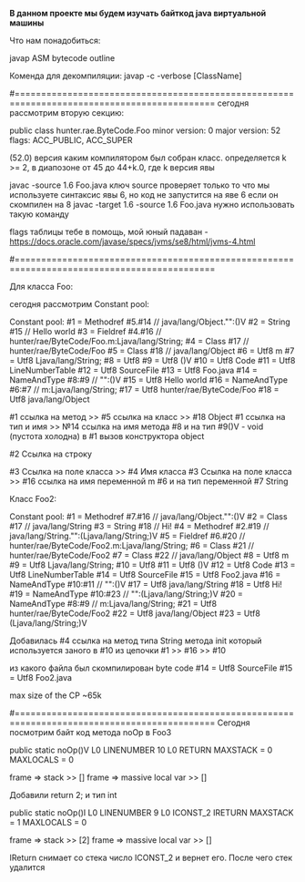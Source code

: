 **В данном проекте мы будем изучать байткод java виртуальной машины**

Что нам понадобиться:

javap
ASM bytecode outline

Коменда для декомпиляции:
javap -c -verbose [ClassName]


#============================================================================================
сегодня рассмотрим вторую секцию:

public class hunter.rae.ByteCode.Foo
  minor version: 0
  major version: 52
  flags: ACC_PUBLIC, ACC_SUPER

(52.0) версия каким компилятором был собран класс.
определяется k >= 2, в диапозоне от 45 до 44+k.0, где k версия явы

javac -source 1.6 Foo.java
ключ source проверяет только то что мы используете синтаксис явы 6, но код не запустится на яве 6 если он скомпилен на 8
javac -target 1.6 -source 1.6 Foo.java нужно использовать такую команду

flags таблицы тебе в помощь, мой юный падаван - https://docs.oracle.com/javase/specs/jvms/se8/html/jvms-4.html


#============================================================================================

Для класса Foo:

сегодня рассмотрим Constant pool:
 
 Constant pool:
    #1 = Methodref          #5.#14         // java/lang/Object."<init>":()V
    #2 = String             #15            // Hello world
    #3 = Fieldref           #4.#16         // hunter/rae/ByteCode/Foo.m:Ljava/lang/String;
    #4 = Class              #17            // hunter/rae/ByteCode/Foo
    #5 = Class              #18            // java/lang/Object
    #6 = Utf8               m
    #7 = Utf8               Ljava/lang/String;
    #8 = Utf8               <init>
    #9 = Utf8               ()V
   #10 = Utf8               Code
   #11 = Utf8               LineNumberTable
   #12 = Utf8               SourceFile
   #13 = Utf8               Foo.java
   #14 = NameAndType        #8:#9          // "<init>":()V
   #15 = Utf8               Hello world
   #16 = NameAndType        #6:#7          // m:Ljava/lang/String;
   #17 = Utf8               hunter/rae/ByteCode/Foo
   #18 = Utf8               java/lang/Object


#1 ссылка на метод >> #5 ссылка на класс >> #18 Object
#1 ссылка на тип и имя >> №14 ссылка на имя метода #8 и на тип #9()V - void (пустота холодна)
в #1 вызов конструктора object 

#2 Ссылка на строку 

#3 Ссылка на поле класса  >> #4 Имя класса 
#3 Ссылка на поле класса  >> #16 ссылка на имя переменной m #6 и на тип переменной #7 String
 
Класс Foo2:
  
Constant pool:
   #1 = Methodref          #7.#16         // java/lang/Object."<init>":()V
   #2 = Class              #17            // java/lang/String
   #3 = String             #18            // Hi!
   #4 = Methodref          #2.#19         // java/lang/String."<init>":(Ljava/lang/String;)V
   #5 = Fieldref           #6.#20         // hunter/rae/ByteCode/Foo2.m:Ljava/lang/String;
   #6 = Class              #21            // hunter/rae/ByteCode/Foo2
   #7 = Class              #22            // java/lang/Object
   #8 = Utf8               m
   #9 = Utf8               Ljava/lang/String;
  #10 = Utf8               <init>
  #11 = Utf8               ()V
  #12 = Utf8               Code
  #13 = Utf8               LineNumberTable
  #14 = Utf8               SourceFile
  #15 = Utf8               Foo2.java
  #16 = NameAndType        #10:#11        // "<init>":()V
  #17 = Utf8               java/lang/String
  #18 = Utf8               Hi!
  #19 = NameAndType        #10:#23        // "<init>":(Ljava/lang/String;)V
  #20 = NameAndType        #8:#9          // m:Ljava/lang/String;
  #21 = Utf8               hunter/rae/ByteCode/Foo2
  #22 = Utf8               java/lang/Object
  #23 = Utf8               (Ljava/lang/String;)V

Добавилась #4 ссылка на метод типа String метода init который используется заного в #10 из цепочки #1 >> #16 >> #10

из какого файла был скомпилирован byte code 
#14 = Utf8               SourceFile
#15 = Utf8               Foo2.java

max size of the CP ~65k

#============================================================================================
Сегодня посмотрим байт код метода noOp в Foo3

public static noOp()V
  L0
   LINENUMBER 10 L0
   RETURN
   MAXSTACK = 0
   MAXLOCALS = 0
   
frame => stack >> []
frame => massive local var >> []

Добавили return 2; и тип int

  public static noOp()I
   L0
    LINENUMBER 9 L0
    ICONST_2
    IRETURN
    MAXSTACK = 1
    MAXLOCALS = 0
    
frame => stack >> [2]
frame => massive local var >> []

IReturn снимает со стека число ICONST_2 и вернет его. После чего стек 
удалится